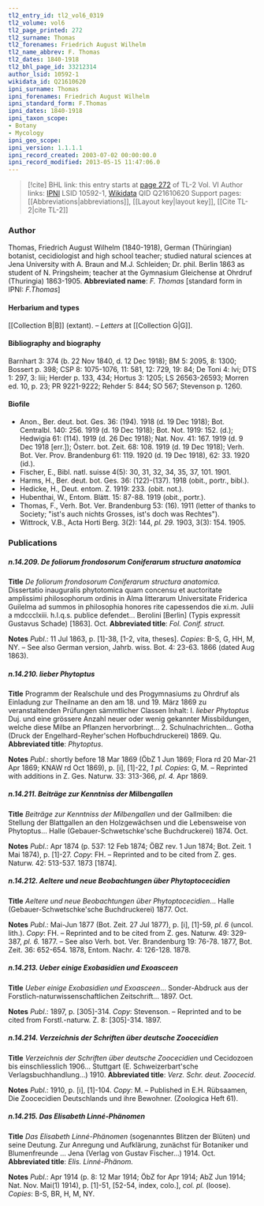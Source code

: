 ```yaml
---
tl2_entry_id: tl2_vol6_0319
tl2_volume: vol6
tl2_page_printed: 272
tl2_surname: Thomas
tl2_forenames: Friedrich August Wilhelm
tl2_name_abbrev: F. Thomas
tl2_dates: 1840-1918
tl2_bhl_page_id: 33212314
author_lsid: 10592-1
wikidata_id: Q21610620
ipni_surname: Thomas
ipni_forenames: Friedrich August Wilhelm
ipni_standard_form: F.Thomas
ipni_dates: 1840-1918
ipni_taxon_scope: 
- Botany
- Mycology
ipni_geo_scope: 
ipni_version: 1.1.1.1
ipni_record_created: 2003-07-02 00:00:00.0
ipni_record_modified: 2013-05-15 11:47:06.0
---
```


> [!cite] BHL link: this entry starts at [page 272](https://www.biodiversitylibrary.org/page/33212314) of TL-2 Vol. VI
> Author links: [IPNI](https://www.ipni.org/a/10592-1) LSID 10592-1, [Wikidata](https://www.wikidata.org/wiki/Q21610620) QID Q21610620
> Support pages: [[Abbreviations|abbreviations]], [[Layout key|layout key]], [[Cite TL-2|cite TL-2]]

### Author

Thomas, Friedrich August Wilhelm (1840-1918), German (Thüringian) botanist, cecidiologist and high school teacher; studied natural sciences at Jena University with A. Braun and M.J. Schleiden; Dr. phil. Berlin 1863 as student of N. Pringsheim; teacher at the Gymnasium Gleichense at Ohrdruf (Thuringia) 1863-1905. 
**Abbreviated name**: *F. Thomas* \[standard form in IPNI: *F.Thomas*\]

#### Herbarium and types

[[Collection B|B]] (extant). – *Letters* at [[Collection G|G]].

#### Bibliography and biography

Barnhart 3: 374 (b. 22 Nov 1840, d. 12 Dec 1918); BM 5: 2095, 8: 1300; Bossert p. 398; CSP 8: 1075-1076, 11: 581, 12: 729, 19: 84; De Toni 4: lvi; DTS 1: 297, 3: liii; Herder p. 133, 434; Hortus 3: 1205; LS 26563-26593; Morren ed. 10, p. 23; PR 9221-9222; Rehder 5: 844; SO 567; Stevenson p. 1260.

#### Biofile

- Anon., Ber. deut. bot. Ges. 36: (194). 1918 (d. 19 Dec 1918); Bot. Centralbl. 140: 256. 1919 (d. 19 Dec 1918); Bot. Not. 1919: 152. (d.); Hedwigia 61: (114). 1919 (d. 26 Dec 1918); Nat. Nov. 41: 167. 1919 (d. 9 Dec 1918 \[err.\]); Österr. bot. Zeit. 68: 108. 1919 (d. 19 Dec 1918); Verh. Bot. Ver. Prov. Brandenburg 61: 119. 1920 (d. 19 Dec 1918), 62: 33. 1920 (id.).
- Fischer, E., Bibl. natl. suisse 4(5): 30, 31, 32, 34, 35, 37, 101. 1901.
- Harms, H., Ber. deut. bot. Ges. 36: (122)-(137). 1918 (obit., portr., bibl.).
- Hedicke, H., Deut. entom. Z. 1919: 233. (obit. not.).
- Hubenthai, W., Entom. Blätt. 15: 87-88. 1919 (obit., portr.).
- Thomas, F., Verh. Bot. Ver. Brandenburg 53: (16). 1911 (letter of thanks to Society; "ist's auch nichts Grosses, ist's doch was Rechtes").
- Wittrock, V.B., Acta Horti Berg. 3(2): 144, *pl. 29.* 1903, 3(3): 154. 1905.

### Publications

##### n.14.209. De foliorum frondosorum Coniferarum structura anatomica

**Title**
*De foliorum frondosorum Coniferarum structura anatomica*. Dissertatio inauguralis phytotomica quam concensu et auctoritate amplissimi philosophorum ordinis in Alma litterarum Universitate Friderica Guilelma ad summos in philosophia honores rite capessendos die xi.m. Julii a mdccclxiii. h.l.q.s. publice defendet... Berolini \[Berlin\] (Typis expressit Gustavus Schade) \[1863\]. Oct.
**Abbreviated title**: *Fol. Conif. struct.*

**Notes**
*Publ*.: 11 Jul 1863, p. \[1\]-38, \[1-2, vita, theses\]. *Copies*: B-S, G, HH, M, NY. – See also German version, Jahrb. wiss. Bot. 4: 23-63. 1866 (dated Aug 1863).

##### n.14.210. lieber Phytoptus

**Title**
Programm der Realschule und des Progymnasiums zu Ohrdruf als Einladung zur Theilname an den am 18. und 19. März 1869 zu veranstaltenden Prüfungen sämmtlicher Classen Inhalt: I. *lieber Phytoptus* Duj. und eine grössere Anzahl neuer oder wenig gekannter Missbildungen, welche diese Milbe an Pflanzen hervorbringt... 2. Schulnachrichten... Gotha (Druck der Engelhard-Reyher'schen Hofbuchdruckerei) 1869. Qu.
**Abbreviated title**: *Phytoptus*.

**Notes**
*Publ*.: shortly before 18 Mar 1869 (ÖbZ 1 Jun 1869; Flora rd 20 Mar-21 Apr 1869; KNAW rd Oct 1869), p. \[i\], \[1\]-22, *1 pl. Copies*: G, M. – Reprinted with additions in Z. Ges. Naturw. 33: 313-366, *pl. 4.* Apr 1869.

##### n.14.211. Beiträge zur Kenntniss der Milbengallen

**Title**
*Beiträge zur Kenntniss der Milbengallen* und der Gallmilben: die Stellung der Blattgallen an den Holzgewächsen und die Lebensweise von Phytoptus... Halle (Gebauer-Schwetschke'sche Buchdruckerei) 1874. Oct.

**Notes**
*Publ*.: Apr 1874 (p. 537: 12 Feb 1874; ÖBZ rev. 1 Jun 1874; Bot. Zeit. 1 Mai 1874), p. \[1\]-27. *Copy*: FH. – Reprinted and to be cited from Z. ges. Naturw. 42: 513-537. 1873 \[1874\].

##### n.14.212. Aeltere und neue Beobachtungen über Phytoptocecidien

**Title**
*Aeltere und neue Beobachtungen über Phytoptocecidien*... Halle (Gebauer-Schwetschke'sche Buchdruckerei) 1877. Oct.

**Notes**
*Publ*.: Mai-Jun 1877 (Bot. Zeit. 27 Jul 1877), p. \[i\], \[1\]-59, *pl. 6* (uncol. lith.). *Copy*: FH. – Reprinted and to be cited from Z. ges. Naturw. 49: 329-387, *pl. 6.* 1877. – See also Verh. bot. Ver. Brandenburg 19: 76-78. 1877, Bot. Zeit. 36: 652-654. 1878, Entom. Nachr. 4: 126-128. 1878.

##### n.14.213. Ueber einige Exobasidien und Exoasceen

**Title**
*Ueber einige Exobasidien und Exoasceen*... Sonder-Abdruck aus der Forstlich-naturwissenschaftlichen Zeitschrift... 1897. Oct.

**Notes**
*Publ*.: 1897, p. \[305\]-314. *Copy*: Stevenson. – Reprinted and to be cited from Forstl.-naturw. Z. 8: \[305\]-314. 1897.

##### n.14.214. Verzeichnis der Schriften über deutsche Zoocecidien

**Title**
*Verzeichnis der Schriften über deutsche Zoocecidien* und Cecidozoen bis einschliesslich 1906... Stuttgart (E. Schweizerbart'sche Verlagsbuchhandlung...) 1910.
**Abbreviated title**: *Verz. Schr. deut. Zoocecid.*

**Notes**
*Publ*.: 1910, p. \[i\], \[1\]-104. *Copy*: M. – Published in E.H. Rübsaamen, Die Zoocecidien Deutschlands und ihre Bewohner. (Zoologica Heft 61).

##### n.14.215. Das Elisabeth Linné-Phänomen

**Title**
*Das Elisabeth Linné-Phänomen* (sogenanntes Blitzen der Blüten) und seine Deutung. Zur Anregung und Aufklärung, zunächst für Botaniker und Blumenfreunde ... Jena (Verlag von Gustav Fischer...) 1914. Oct.
**Abbreviated title**: *Elis. Linné-Phänom.*

**Notes**
*Publ*.: Apr 1914 (p. 8: 12 Mar 1914; ÖbZ for Apr 1914; AbZ Jun 1914; Nat. Nov. Mai(1) 1914), p. \[1\]-51, \[52-54, index, colo.\], *col. pl.* (loose). *Copies*: B-S, BR, H, M, NY.

